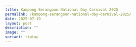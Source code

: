 ```yaml
---
title: Kampong Serangoon National Day Carnival 2025
permalink: /kampong-serangoon-national-day-carnival-2025/
date: 2025-07-19
layout: post
description: ""
image: ""
variant: tiptap
---
```

